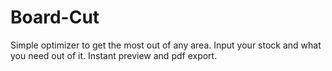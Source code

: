 # Board-Cut

Simple optimizer to get the most out of any area. Input your stock and what you need out of it.
Instant preview and pdf export.
